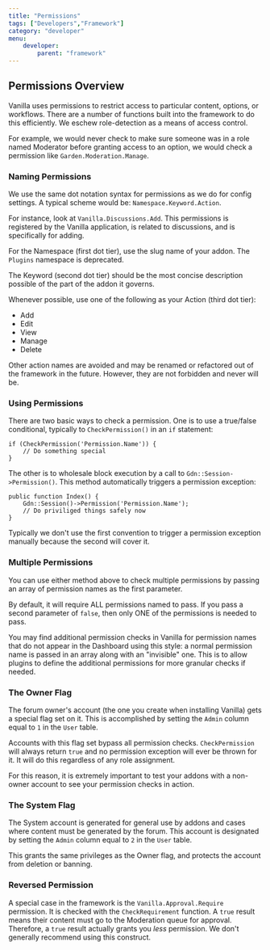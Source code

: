 ```yaml
---
title: "Permissions"
tags: ["Developers","Framework"]
category: "developer"
menu:
    developer:
        parent: "framework"
---
```


## Permissions Overview

Vanilla uses permissions to restrict access to particular content, options, or workflows. There are a number of functions built into the framework to do this efficiently. We eschew role-detection as a means of access control. 

For example, we would never check to make sure someone was in a role named Moderator before granting access to an option, we would check a permission like `Garden.Moderation.Manage`.

### Naming Permissions

We use the same dot notation syntax for permissions as we do for config settings. A typical scheme would be: `Namespace.Keyword.Action`.

For instance, look at `Vanilla.Discussions.Add`. This permissions is registered by the Vanilla application, is related to discussions, and is specifically for adding.

For the Namespace (first dot tier), use the slug name of your addon. The `Plugins` namespace is deprecated.

The Keyword (second dot tier) should be the most concise description possible of the part of the addon it governs.

Whenever possible, use one of the following as your Action (third dot tier): 

* Add
* Edit
* View
* Manage
* Delete

Other action names are avoided and may be renamed or refactored out of the framework in the future. However, they are not forbidden and never will be.

### Using Permissions

There are two basic ways to check a permission. One is to use a true/false conditional, typically to `CheckPermission()` in an `if` statement:

```
if (CheckPermission('Permission.Name')) {
    // Do something special
}
```
The other is to wholesale block execution by a call to `Gdn::Session->Permission()`. This method automatically triggers a permission exception:

```
public function Index() {
    Gdn::Session()->Permission('Permission.Name');
    // Do priviliged things safely now
}
```
Typically we don't use the first convention to trigger a permission exception manually because the second will cover it.

### Multiple Permissions

You can use either method above to check multiple permissions by passing an array of permission names as the first parameter.

By default, it will require ALL permissions named to pass. If you pass a second parameter of `false`, then only ONE of the permissions is needed to pass.

You may find additional permission checks in Vanilla for permission names that do not appear in the Dashboard using this style: a normal permission name is passed in an array along with an "invisible" one. This is to allow plugins to define the additional permissions for more granular checks if needed.

### The Owner Flag

The forum owner's account (the one you create when installing Vanilla) gets a special flag set on it. This is accomplished by setting the `Admin` column equal to `1` in the `User` table.

Accounts with this flag set bypass all permission checks. `CheckPermission` will always return `true` and no permission exception will ever be thrown for it. It will do this regardless of any role assignment.

For this reason, it is extremely important to test your addons with a non-owner account to see your permission checks in action.

### The System Flag

The System account is generated for general use by addons and cases where content must be generated by the forum. This account is designated by setting the `Admin` column equal to `2` in the `User` table.

This grants the same privileges as the Owner flag, and protects the account from deletion or banning.

### Reversed Permission

A special case in the framework is the `Vanilla.Approval.Require` permission. It is checked with the `CheckRequirement` function. A `true` result means their content must go to the Moderation queue for approval. Therefore, a `true` result actually grants you _less_ permission. We don't generally recommend using this construct.
